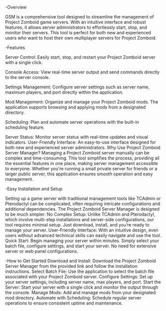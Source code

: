 -Overview

GSM is a comprehensive tool designed to streamline the management of Project Zomboid game servers. With an intuitive interface and robust features, it allows server administrators to effortlessly start, stop, and monitor their servers. This tool is perfect for both new and experienced users who want to host their own multiplayer servers for Project Zomboid.

-Features

Server Control: Easily start, stop, and restart your Project Zomboid server with a single click.

Console Access: View real-time server output and send commands directly to the server console.

Settings Management: Configure server settings such as server name, maximum players, and port directly within the application.

Mod Management: Organize and manage your Project Zomboid mods. The application supports browsing and applying mods from a designated directory.

Scheduling: Plan and automate server operations with the built-in scheduling feature.

Server Status: Monitor server status with real-time updates and visual indicators.
User-Friendly Interface: An easy-to-use interface designed for both new and experienced server administrators.
Why Use Project Zomboid Server Manager?
Managing a Project Zomboid server manually can be complex and time-consuming. This tool simplifies the process, providing all the essential features in one place, making server management accessible to everyone. Whether you're running a small private server for friends or a larger public server, this application ensures smooth operation and easy management.

-Easy Installation and Setup

Setting up a game server with traditional management tools like TCAdmin or Pterodactyl can be complicated, often requiring intricate configurations and additional dependencies. The Project Zomboid Server Manager is designed to be much simpler:
No Complex Setup: Unlike TCAdmin and Pterodactyl, which involve multi-step installations and server-side configurations, our tool requires minimal setup. Just download, install, and you’re ready to manage your server.
User-Friendly Interface: With an intuitive design, even users without advanced technical skills can easily navigate and use the tool.
Quick Start: Begin managing your server within minutes. Simply select your batch file, configure settings, and start your server. No need for extensive server or web panel configurations.

-How to Get Started
Download and Install: Download the Project Zomboid Server Manager from the provided link and follow the installation instructions.
Select Batch File: Use the application to select the batch file associated with your Project Zomboid server.
Configure Settings: Set up your server settings, including server name, max players, and port.
Start the Server: Start your server with a single click and monitor the output through the console.
Manage Mods: Add and manage mods from your designated mod directory.
Automate with Scheduling: Schedule regular server operations to ensure consistent uptime and maintenance.
